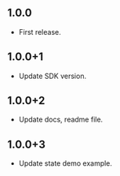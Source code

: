 ## 1.0.0

* First release.

## 1.0.0+1 

* Update SDK version.

## 1.0.0+2

* Update docs, readme file.

## 1.0.0+3

* Update state demo example.